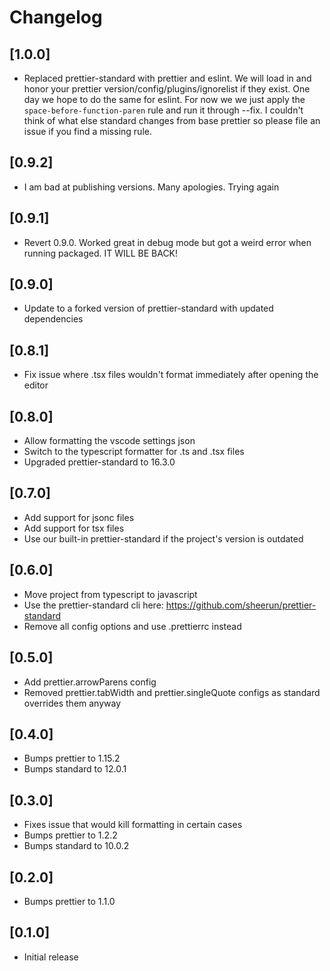 # Changelog

## [1.0.0]
- Replaced prettier-standard with prettier and eslint. We will load in and honor your prettier version/config/plugins/ignorelist if they exist. One day we hope to do the same for eslint. For now we we just apply the `space-before-function-paren` rule and run it through --fix. I couldn't think of what else standard changes from base prettier so please file an issue if you find a missing rule.

## [0.9.2]
- I am bad at publishing versions. Many apologies. Trying again

## [0.9.1]
- Revert 0.9.0. Worked great in debug mode but got a weird error when running packaged. IT WILL BE BACK!

## [0.9.0]
- Update to a forked version of prettier-standard with updated dependencies

## [0.8.1]

- Fix issue where .tsx files wouldn't format immediately after opening the editor

## [0.8.0]

- Allow formatting the vscode settings json
- Switch to the typescript formatter for .ts and .tsx files
- Upgraded prettier-standard to 16.3.0

## [0.7.0]

- Add support for jsonc files
- Add support for tsx files
- Use our built-in prettier-standard if the project's version is outdated

## [0.6.0]

- Move project from typescript to javascript
- Use the prettier-standard cli here: https://github.com/sheerun/prettier-standard
- Remove all config options and use .prettierrc instead

## [0.5.0]

- Add prettier.arrowParens config
- Removed prettier.tabWidth and prettier.singleQuote configs as standard overrides them anyway

## [0.4.0]

- Bumps prettier to 1.15.2
- Bumps standard to 12.0.1

## [0.3.0]

- Fixes issue that would kill formatting in certain cases
- Bumps prettier to 1.2.2
- Bumps standard to 10.0.2

## [0.2.0]

- Bumps prettier to 1.1.0

## [0.1.0]

- Initial release
